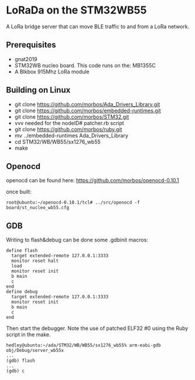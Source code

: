 # LoRaDa on the STM32WB55

A LoRa bridge server that can move BLE traffic to and from a LoRa network.

## Prerequisites
- gnat2019
- STM32WB nucleo board. This code runs on the: MB1355C
- A Blkbox 915Mhz LoRa module

## Building on Linux
- git clone https://github.com/morbos/Ada_Drivers_Library.git
- git clone https://github.com/morbos/embedded-runtimes.git
- git clone https://github.com/morbos/STM32.git
- vvv needed for the nodeID# patcher.rb script
- git clone https://github.com/morbos/ruby.git
- mv ../embedded-runtimes Ada_Drivers_Library
- cd STM32/WB/WB55/sx1276_wb55
- make

## Openocd

openocd can be found here:
https://github.com/morbos/openocd-0.10.1

once built:
```
root@ubuntu:~/openocd-0.10.1/tcl# ../src/openocd -f board/st_nucleo_wb55.cfg
```

## GDB

Writing to flash&debug can be done some .gdbinit macros:

```
define flash
  target extended-remote 127.0.0.1:3333
  monitor reset halt
  load
  monitor reset init
  b main
  c
end
define debug
  target extended-remote 127.0.0.1:3333
  monitor reset init
  b main
  c
end
```
Then start the debugger. Note the use of patched ELF32 #0 using the Ruby script in the make.

```
hedley@ubuntu:~/ada/STM32/WB/WB55/sx1276_wb55% arm-eabi-gdb obj/Debug/server_wb55x
...
(gdb) flash
...
(gdb) c
```
